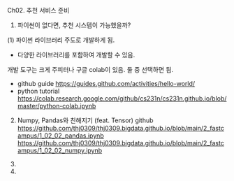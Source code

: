 Ch02. 추천 서비스 준비

01. 파이썬이 없다면, 추천 시스템이 가능했을까?

(1) 파이썬 라이브러리 주도로 개발하게 됨.

- 다양한 라이브러리를 포함하여 개발할 수 있음.

개발 도구는 크게 주피터나 구글 colab이 있음. 둘 중 선택하면 됨.

- github guide
https://guides.github.com/activities/hello-world/
- python tutorial
https://colab.research.google.com/github/cs231n/cs231n.github.io/blob/master/python-colab.ipynb


02. Numpy, Pandas와 친해지기 (feat. Tensor)
github 
https://github.com/thj0309/thj0309.bigdata.github.io/blob/main/2_fastcampus/1_02_02_pandas.ipynb
https://github.com/thj0309/thj0309.bigdata.github.io/blob/main/2_fastcampus/1_02_02_numpy.ipynb

03. 


04. 

